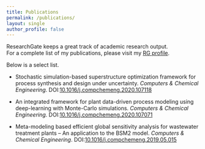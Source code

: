```yaml
---
title: Publications 
permalink: /publications/
layout: single
author_profile: false
---
```


ResearchGate keeps a great track of academic research output.\
For a complete list of my publications, please visit my [RG profile](https://www.researchgate.net/profile/Resul-Al/research).

Below is a select list.

- Stochastic simulation-based superstructure optimization framework for process synthesis and design under uncertainty. _Computers & Chemical Engineering_. DOI:[10.1016/j.compchemeng.2020.107118](https://doi.org/10.1016/j.compchemeng.2020.107118)

- An integrated framework for plant data-driven process modeling using deep-learning with Monte-Carlo simulations. _Computers & Chemical Engineering_. DOI:[10.1016/j.compchemeng.2020.107071](https://doi.org/10.1016/j.compchemeng.2020.107071)

- Meta-modeling based efficient global sensitivity analysis for wastewater treatment plants – An application to the BSM2 model. _Computers & Chemical Engineering_. DOI:[10.1016/j.compchemeng.2019.05.015](https://doi.org/10.1016/j.compchemeng.2019.05.015)
